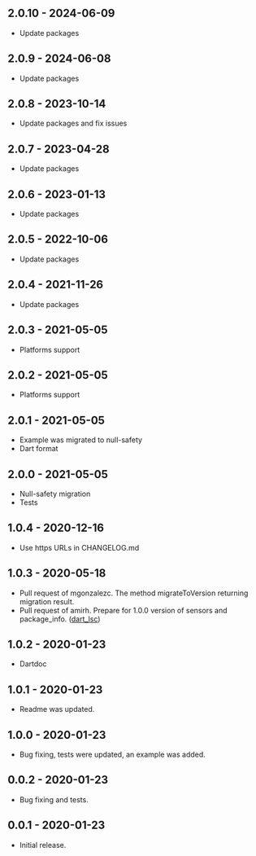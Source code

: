 ## 2.0.10 - 2024-06-09

* Update packages

## 2.0.9 - 2024-06-08

* Update packages

## 2.0.8 - 2023-10-14

* Update packages and fix issues


## 2.0.7 - 2023-04-28

* Update packages

## 2.0.6 - 2023-01-13

* Update packages

## 2.0.5 - 2022-10-06

* Update packages

## 2.0.4 - 2021-11-26

* Update packages

## 2.0.3 - 2021-05-05

* Platforms support

## 2.0.2 - 2021-05-05

* Platforms support

## 2.0.1 - 2021-05-05

* Example was migrated to null-safety
* Dart format

## 2.0.0 - 2021-05-05

* Null-safety migration
* Tests

## 1.0.4 - 2020-12-16

* Use https URLs in CHANGELOG.md

## 1.0.3 - 2020-05-18

* Pull request of mgonzalezc. The method migrateToVersion returning migration result.
* Pull request of amirh. Prepare for 1.0.0 version of sensors and package_info. ([dart_lsc](https://github.com/amirh/dart_lsc))

## 1.0.2 - 2020-01-23

* Dartdoc

## 1.0.1 - 2020-01-23

* Readme was updated.

## 1.0.0 - 2020-01-23

* Bug fixing, tests were updated, an example was added.

## 0.0.2 - 2020-01-23

* Bug fixing and tests.

## 0.0.1 - 2020-01-23

* Initial release.
